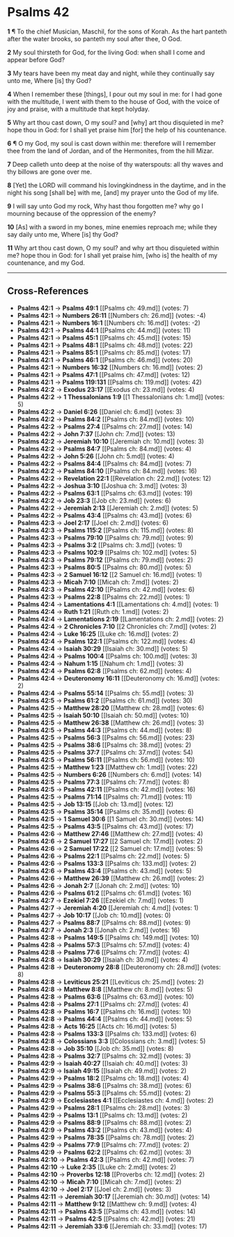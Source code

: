 # Psalms 42

**1** ¶ To the chief Musician, Maschil, for the sons of Korah. As the hart panteth after the water brooks, so panteth my soul after thee, O God.

**2** My soul thirsteth for God, for the living God: when shall I come and appear before God?

**3** My tears have been my meat day and night, while they continually say unto me, Where [is] thy God?

**4** When I remember these [things], I pour out my soul in me: for I had gone with the multitude, I went with them to the house of God, with the voice of joy and praise, with a multitude that kept holyday.

**5** Why art thou cast down, O my soul? and [why] art thou disquieted in me? hope thou in God: for I shall yet praise him [for] the help of his countenance.

**6** ¶ O my God, my soul is cast down within me: therefore will I remember thee from the land of Jordan, and of the Hermonites, from the hill Mizar.

**7** Deep calleth unto deep at the noise of thy waterspouts: all thy waves and thy billows are gone over me.

**8** [Yet] the LORD will command his lovingkindness in the daytime, and in the night his song [shall be] with me, [and] my prayer unto the God of my life.

**9** I will say unto God my rock, Why hast thou forgotten me? why go I mourning because of the oppression of the enemy?

**10** [As] with a sword in my bones, mine enemies reproach me; while they say daily unto me, Where [is] thy God?

**11** Why art thou cast down, O my soul? and why art thou disquieted within me? hope thou in God: for I shall yet praise him, [who is] the health of my countenance, and my God.

---

## Cross-References

- **Psalms 42:1** → **Psalms 49:1** [[Psalms ch: 49.md]] (votes: 7)
- **Psalms 42:1** → **Numbers 26:11** [[Numbers ch: 26.md]] (votes: -4)
- **Psalms 42:1** → **Numbers 16:1** [[Numbers ch: 16.md]] (votes: -2)
- **Psalms 42:1** → **Psalms 44:1** [[Psalms ch: 44.md]] (votes: 11)
- **Psalms 42:1** → **Psalms 45:1** [[Psalms ch: 45.md]] (votes: 15)
- **Psalms 42:1** → **Psalms 48:1** [[Psalms ch: 48.md]] (votes: 22)
- **Psalms 42:1** → **Psalms 85:1** [[Psalms ch: 85.md]] (votes: 17)
- **Psalms 42:1** → **Psalms 46:1** [[Psalms ch: 46.md]] (votes: 20)
- **Psalms 42:1** → **Numbers 16:32** [[Numbers ch: 16.md]] (votes: 2)
- **Psalms 42:1** → **Psalms 47:1** [[Psalms ch: 47.md]] (votes: 12)
- **Psalms 42:1** → **Psalms 119:131** [[Psalms ch: 119.md]] (votes: 42)
- **Psalms 42:2** → **Exodus 23:17** [[Exodus ch: 23.md]] (votes: 4)
- **Psalms 42:2** → **1 Thessalonians 1:9** [[1 Thessalonians ch: 1.md]] (votes: 5)
- **Psalms 42:2** → **Daniel 6:26** [[Daniel ch: 6.md]] (votes: 3)
- **Psalms 42:2** → **Psalms 84:2** [[Psalms ch: 84.md]] (votes: 10)
- **Psalms 42:2** → **Psalms 27:4** [[Psalms ch: 27.md]] (votes: 14)
- **Psalms 42:2** → **John 7:37** [[John ch: 7.md]] (votes: 13)
- **Psalms 42:2** → **Jeremiah 10:10** [[Jeremiah ch: 10.md]] (votes: 3)
- **Psalms 42:2** → **Psalms 84:7** [[Psalms ch: 84.md]] (votes: 4)
- **Psalms 42:2** → **John 5:26** [[John ch: 5.md]] (votes: 4)
- **Psalms 42:2** → **Psalms 84:4** [[Psalms ch: 84.md]] (votes: 7)
- **Psalms 42:2** → **Psalms 84:10** [[Psalms ch: 84.md]] (votes: 16)
- **Psalms 42:2** → **Revelation 22:1** [[Revelation ch: 22.md]] (votes: 12)
- **Psalms 42:2** → **Joshua 3:10** [[Joshua ch: 3.md]] (votes: 3)
- **Psalms 42:2** → **Psalms 63:1** [[Psalms ch: 63.md]] (votes: 19)
- **Psalms 42:2** → **Job 23:3** [[Job ch: 23.md]] (votes: 6)
- **Psalms 42:2** → **Jeremiah 2:13** [[Jeremiah ch: 2.md]] (votes: 5)
- **Psalms 42:2** → **Psalms 43:4** [[Psalms ch: 43.md]] (votes: 6)
- **Psalms 42:3** → **Joel 2:17** [[Joel ch: 2.md]] (votes: 6)
- **Psalms 42:3** → **Psalms 115:2** [[Psalms ch: 115.md]] (votes: 8)
- **Psalms 42:3** → **Psalms 79:10** [[Psalms ch: 79.md]] (votes: 9)
- **Psalms 42:3** → **Psalms 3:2** [[Psalms ch: 3.md]] (votes: 1)
- **Psalms 42:3** → **Psalms 102:9** [[Psalms ch: 102.md]] (votes: 5)
- **Psalms 42:3** → **Psalms 79:12** [[Psalms ch: 79.md]] (votes: 2)
- **Psalms 42:3** → **Psalms 80:5** [[Psalms ch: 80.md]] (votes: 5)
- **Psalms 42:3** → **2 Samuel 16:12** [[2 Samuel ch: 16.md]] (votes: 1)
- **Psalms 42:3** → **Micah 7:10** [[Micah ch: 7.md]] (votes: 2)
- **Psalms 42:3** → **Psalms 42:10** [[Psalms ch: 42.md]] (votes: 6)
- **Psalms 42:3** → **Psalms 22:8** [[Psalms ch: 22.md]] (votes: 1)
- **Psalms 42:4** → **Lamentations 4:1** [[Lamentations ch: 4.md]] (votes: 1)
- **Psalms 42:4** → **Ruth 1:21** [[Ruth ch: 1.md]] (votes: 2)
- **Psalms 42:4** → **Lamentations 2:19** [[Lamentations ch: 2.md]] (votes: 2)
- **Psalms 42:4** → **2 Chronicles 7:10** [[2 Chronicles ch: 7.md]] (votes: 2)
- **Psalms 42:4** → **Luke 16:25** [[Luke ch: 16.md]] (votes: 2)
- **Psalms 42:4** → **Psalms 122:1** [[Psalms ch: 122.md]] (votes: 4)
- **Psalms 42:4** → **Isaiah 30:29** [[Isaiah ch: 30.md]] (votes: 5)
- **Psalms 42:4** → **Psalms 100:4** [[Psalms ch: 100.md]] (votes: 3)
- **Psalms 42:4** → **Nahum 1:15** [[Nahum ch: 1.md]] (votes: 3)
- **Psalms 42:4** → **Psalms 62:8** [[Psalms ch: 62.md]] (votes: 4)
- **Psalms 42:4** → **Deuteronomy 16:11** [[Deuteronomy ch: 16.md]] (votes: 2)
- **Psalms 42:4** → **Psalms 55:14** [[Psalms ch: 55.md]] (votes: 3)
- **Psalms 42:5** → **Psalms 61:2** [[Psalms ch: 61.md]] (votes: 30)
- **Psalms 42:5** → **Matthew 28:20** [[Matthew ch: 28.md]] (votes: 6)
- **Psalms 42:5** → **Isaiah 50:10** [[Isaiah ch: 50.md]] (votes: 10)
- **Psalms 42:5** → **Matthew 26:38** [[Matthew ch: 26.md]] (votes: 3)
- **Psalms 42:5** → **Psalms 44:3** [[Psalms ch: 44.md]] (votes: 8)
- **Psalms 42:5** → **Psalms 56:3** [[Psalms ch: 56.md]] (votes: 23)
- **Psalms 42:5** → **Psalms 38:6** [[Psalms ch: 38.md]] (votes: 2)
- **Psalms 42:5** → **Psalms 37:7** [[Psalms ch: 37.md]] (votes: 54)
- **Psalms 42:5** → **Psalms 56:11** [[Psalms ch: 56.md]] (votes: 10)
- **Psalms 42:5** → **Matthew 1:23** [[Matthew ch: 1.md]] (votes: 22)
- **Psalms 42:5** → **Numbers 6:26** [[Numbers ch: 6.md]] (votes: 14)
- **Psalms 42:5** → **Psalms 77:3** [[Psalms ch: 77.md]] (votes: 8)
- **Psalms 42:5** → **Psalms 42:11** [[Psalms ch: 42.md]] (votes: 16)
- **Psalms 42:5** → **Psalms 71:14** [[Psalms ch: 71.md]] (votes: 11)
- **Psalms 42:5** → **Job 13:15** [[Job ch: 13.md]] (votes: 12)
- **Psalms 42:5** → **Psalms 35:14** [[Psalms ch: 35.md]] (votes: 6)
- **Psalms 42:5** → **1 Samuel 30:6** [[1 Samuel ch: 30.md]] (votes: 14)
- **Psalms 42:5** → **Psalms 43:5** [[Psalms ch: 43.md]] (votes: 17)
- **Psalms 42:6** → **Matthew 27:46** [[Matthew ch: 27.md]] (votes: 4)
- **Psalms 42:6** → **2 Samuel 17:27** [[2 Samuel ch: 17.md]] (votes: 2)
- **Psalms 42:6** → **2 Samuel 17:22** [[2 Samuel ch: 17.md]] (votes: 5)
- **Psalms 42:6** → **Psalms 22:1** [[Psalms ch: 22.md]] (votes: 5)
- **Psalms 42:6** → **Psalms 133:3** [[Psalms ch: 133.md]] (votes: 2)
- **Psalms 42:6** → **Psalms 43:4** [[Psalms ch: 43.md]] (votes: 5)
- **Psalms 42:6** → **Matthew 26:39** [[Matthew ch: 26.md]] (votes: 2)
- **Psalms 42:6** → **Jonah 2:7** [[Jonah ch: 2.md]] (votes: 10)
- **Psalms 42:6** → **Psalms 61:2** [[Psalms ch: 61.md]] (votes: 16)
- **Psalms 42:7** → **Ezekiel 7:26** [[Ezekiel ch: 7.md]] (votes: 1)
- **Psalms 42:7** → **Jeremiah 4:20** [[Jeremiah ch: 4.md]] (votes: 1)
- **Psalms 42:7** → **Job 10:17** [[Job ch: 10.md]] (votes: 0)
- **Psalms 42:7** → **Psalms 88:7** [[Psalms ch: 88.md]] (votes: 9)
- **Psalms 42:7** → **Jonah 2:3** [[Jonah ch: 2.md]] (votes: 16)
- **Psalms 42:8** → **Psalms 149:5** [[Psalms ch: 149.md]] (votes: 10)
- **Psalms 42:8** → **Psalms 57:3** [[Psalms ch: 57.md]] (votes: 4)
- **Psalms 42:8** → **Psalms 77:6** [[Psalms ch: 77.md]] (votes: 4)
- **Psalms 42:8** → **Isaiah 30:29** [[Isaiah ch: 30.md]] (votes: 4)
- **Psalms 42:8** → **Deuteronomy 28:8** [[Deuteronomy ch: 28.md]] (votes: 8)
- **Psalms 42:8** → **Leviticus 25:21** [[Leviticus ch: 25.md]] (votes: 2)
- **Psalms 42:8** → **Matthew 8:8** [[Matthew ch: 8.md]] (votes: 5)
- **Psalms 42:8** → **Psalms 63:6** [[Psalms ch: 63.md]] (votes: 10)
- **Psalms 42:8** → **Psalms 27:1** [[Psalms ch: 27.md]] (votes: 4)
- **Psalms 42:8** → **Psalms 16:7** [[Psalms ch: 16.md]] (votes: 10)
- **Psalms 42:8** → **Psalms 44:4** [[Psalms ch: 44.md]] (votes: 5)
- **Psalms 42:8** → **Acts 16:25** [[Acts ch: 16.md]] (votes: 5)
- **Psalms 42:8** → **Psalms 133:3** [[Psalms ch: 133.md]] (votes: 6)
- **Psalms 42:8** → **Colossians 3:3** [[Colossians ch: 3.md]] (votes: 5)
- **Psalms 42:8** → **Job 35:10** [[Job ch: 35.md]] (votes: 8)
- **Psalms 42:8** → **Psalms 32:7** [[Psalms ch: 32.md]] (votes: 3)
- **Psalms 42:9** → **Isaiah 40:27** [[Isaiah ch: 40.md]] (votes: 3)
- **Psalms 42:9** → **Isaiah 49:15** [[Isaiah ch: 49.md]] (votes: 2)
- **Psalms 42:9** → **Psalms 18:2** [[Psalms ch: 18.md]] (votes: 4)
- **Psalms 42:9** → **Psalms 38:6** [[Psalms ch: 38.md]] (votes: 6)
- **Psalms 42:9** → **Psalms 55:3** [[Psalms ch: 55.md]] (votes: 2)
- **Psalms 42:9** → **Ecclesiastes 4:1** [[Ecclesiastes ch: 4.md]] (votes: 2)
- **Psalms 42:9** → **Psalms 28:1** [[Psalms ch: 28.md]] (votes: 3)
- **Psalms 42:9** → **Psalms 13:1** [[Psalms ch: 13.md]] (votes: 2)
- **Psalms 42:9** → **Psalms 88:9** [[Psalms ch: 88.md]] (votes: 2)
- **Psalms 42:9** → **Psalms 43:2** [[Psalms ch: 43.md]] (votes: 4)
- **Psalms 42:9** → **Psalms 78:35** [[Psalms ch: 78.md]] (votes: 2)
- **Psalms 42:9** → **Psalms 77:9** [[Psalms ch: 77.md]] (votes: 2)
- **Psalms 42:9** → **Psalms 62:2** [[Psalms ch: 62.md]] (votes: 3)
- **Psalms 42:10** → **Psalms 42:3** [[Psalms ch: 42.md]] (votes: 7)
- **Psalms 42:10** → **Luke 2:35** [[Luke ch: 2.md]] (votes: 2)
- **Psalms 42:10** → **Proverbs 12:18** [[Proverbs ch: 12.md]] (votes: 2)
- **Psalms 42:10** → **Micah 7:10** [[Micah ch: 7.md]] (votes: 2)
- **Psalms 42:10** → **Joel 2:17** [[Joel ch: 2.md]] (votes: 3)
- **Psalms 42:11** → **Jeremiah 30:17** [[Jeremiah ch: 30.md]] (votes: 14)
- **Psalms 42:11** → **Matthew 9:12** [[Matthew ch: 9.md]] (votes: 4)
- **Psalms 42:11** → **Psalms 43:5** [[Psalms ch: 43.md]] (votes: 14)
- **Psalms 42:11** → **Psalms 42:5** [[Psalms ch: 42.md]] (votes: 21)
- **Psalms 42:11** → **Jeremiah 33:6** [[Jeremiah ch: 33.md]] (votes: 17)
